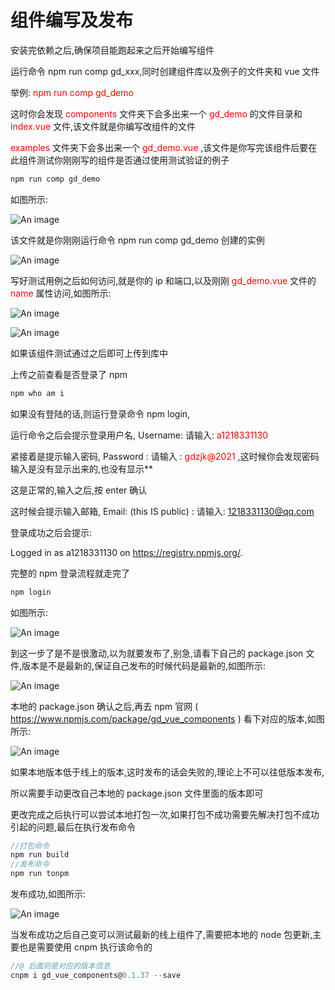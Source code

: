 # 组件编写及发布

安装完依赖之后,确保项目能跑起来之后开始编写组件

运行命令 npm run comp gd_xxx,同时创建组件库以及例子的文件夹和 vue 文件

举例:<font color='red'> npm run comp gd_demo</font>

这时你会发现 <font color='red'> components </font> 文件夹下会多出来一个 <font color='red'>gd_demo </font> 的文件目录和 <font color='red'>index.vue </font>文件,该文件就是你编写改组件的文件

<font color='red'>examples </font> 文件夹下会多出来一个 <font color='red'> gd_demo.vue </font> ,该文件是你写完该组件后要在此组件测试你刚刚写的组件是否通过使用测试验证的例子

```js
npm run comp gd_demo
```

如图所示:

![An image](/vuepressblog/guideImg/docs-demo1.png)

该文件就是你刚刚运行命令 npm run comp gd_demo 创建的实例

![An image](/vuepressblog/guideImg/docs-demo2.png)

写好测试用例之后如何访问,就是你的 ip 和端口,以及刚刚<font color='red'> gd_demo.vue </font>文件的 <font color='red'> name</font> 属性访问,如图所示:

![An image](/vuepressblog/guideImg/docs-demo3.png)

![An image](/vuepressblog/guideImg/docs-demo4.png)

如果该组件测试通过之后即可上传到库中

上传之前查看是否登录了 npm

```js
npm who am i
```

如果没有登陆的话,则运行登录命令 npm login,

运行命令之后会提示登录用户名, Username: 请输入: <font color='red'> a1218331130 </font>

紧接着是提示输入密码, Password : 请输入 : <font color='red'> gdzjk@2021 </font> ,这时候你会发现密码输入是没有显示出来的,也没有显示\*\*

这是正常的,输入之后,按 enter 确认

这时候会提示输入邮箱, Email: (this IS public) : 请输入: <font color='red'> 1218331130@qq.com </font>

登录成功之后会提示:

Logged in as a1218331130 on https://registry.npmjs.org/.

完整的 npm 登录流程就走完了

```js
npm login
```

如图所示:

![An image](/vuepressblog/guideImg/docs-npmLogin.png)

到这一步了是不是很激动,以为就要发布了,别急,请看下自己的 package.json 文件,版本是不是最新的,保证自己发布的时候代码是最新的,如图所示:

![An image](/vuepressblog/guideImg/docs-package.png)

本地的 package.json 确认之后,再去 npm 官网 ( https://www.npmjs.com/package/gd_vue_components ) 看下对应的版本,如图所示:

![An image](/vuepressblog/guideImg/docs-npm.png)

如果本地版本低于线上的版本,这时发布的话会失败的,理论上不可以往低版本发布,

所以需要手动更改自己本地的 package.json 文件里面的版本即可

更改完成之后执行可以尝试本地打包一次,如果打包不成功需要先解决打包不成功引起的问题,最后在执行发布命令

```js
//打包命令
npm run build
//发布命令
npm run tonpm
```

发布成功,如图所示:

![An image](/vuepressblog/guideImg/docs-npmSuccess.png)

当发布成功之后自己变可以测试最新的线上组件了,需要把本地的 node 包更新,主要也是需要使用 cnpm 执行该命令的

```js
//@ 后面则是对应的版本信息
cnpm i gd_vue_components@0.1.37 --save
```
